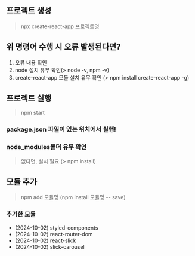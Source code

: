 ## 프로젝트 생성
> npx create-react-app 프로젝트명

## 위 명령어 수행 시 오류 발생된다면?
1. 오류 내용 확인
2. node 설치 유무 확인(> node -v, npm -v)
3. create-react-app 모듈 설치 유무 확인
    (> npm install create-react-app -g)

## 프로젝트 실행
> npm start
### package.json 파일이 있는 위치에서 실행!
### node_modules폴더 유무 확인
> 없다면, 설치 필요 (> npm install)

## 모듈 추가
> npm add 모듈명
(npm install 모듈명 -- save)

### 추가한 모듈
- (2024-10-02) styled-components
- (2024-10-02) react-router-dom
- (2024-10-02) react-slick
- (2024-10-02) slick-carousel
